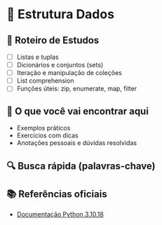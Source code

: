 # 📘 Estrutura Dados

## 🧭 Roteiro de Estudos

- [ ] Listas e tuplas
- [ ] Dicionários e conjuntos (sets)
- [ ] Iteração e manipulação de coleções
- [ ] List comprehension
- [ ] Funções úteis: zip, enumerate, map, filter

## 📂 O que você vai encontrar aqui

- Exemplos práticos
- Exercícios com dicas
- Anotações pessoais e dúvidas resolvidas

## 🔍 Busca rápida (palavras-chave)

<!-- estrutura_dados, estudo, python, exemplos -->

## 📚 Referências oficiais

- [Documentação Python 3.10.18](https://docs.python.org/3.10/tutorial/datastructures.html)
